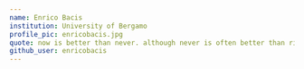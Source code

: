 ```yaml
---
name: Enrico Bacis
institution: University of Bergamo
profile_pic: enricobacis.jpg
quote: now is better than never. although never is often better than right now.
github_user: enricobacis
---
```

